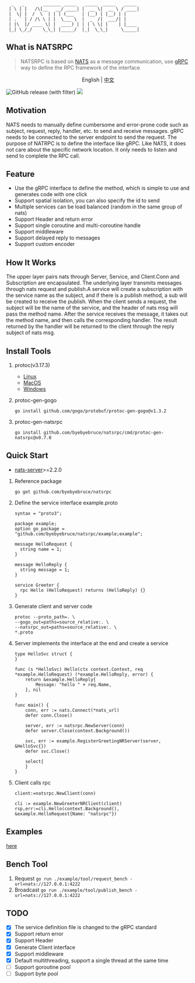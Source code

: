 ```
  _   _       _______ _____   _____  _____   _____ 
 | \ | |   /\|__   __/ ____| |  __ \|  __ \ / ____|
 |  \| |  /  \  | | | (___   | |__) | |__) | |     
 | . ` | / /\ \ | |  \___ \  |  _  /|  ___/| |     
 | |\  |/ ____ \| |  ____) | | | \ \| |    | |____ 
 |_| \_/_/    \_\_| |_____/  |_|  \_\_|     \_____|
```

## What is NATSRPC
> NATSRPC is based on [NATS](https://nats.io/) as a message communication, use [gRPC](https://www.grpc.io/) way to define the RPC framework of the interface

<p align="center">
  <span>English</span> |
  <a href="README.cn.md#readme">中文</a>
</p>

![GitHub release (with filter)](https://img.shields.io/github/v/release/byebyebruce/natsrpc)
![](https://hits.sh/github.com/byebyebruce/natsrpc/doc/hits.svg?label=visit)

## Motivation  
NATS needs to manually define cumbersome and error-prone code such as subject, request, reply, handler, etc. to send and receive messages.
gRPC needs to be connected to the server endpoint to send the request.
The purpose of NATRPC is to define the interface like gRPC. Like NATS, it does not care about the specific network location. It only needs to listen and send to complete the RPC call.

## Feature
* Use the gRPC interface to define the method, which is simple to use and generates code with one click
* Support spatial isolation, you can also specify the id to send
* Multiple services can be load balanced (random in the same group of nats)
* Support Header and return error
* Support single coroutine and multi-coroutine handle
* Support middleware
* Support delayed reply to messages
* Support custom encoder

## How It Works
The upper layer pairs nats through Server, Service, and Client.Conn and Subscription are encapsulated.
The underlying layer transmits messages through nats request and publish.A service will create a subscription with the service name as the subject, and if there is a publish method, a sub will be created to receive the publish.
When the client sends a request, the subject will be the name of the service, and the header of nats msg will pass the method name.
After the service receives the message, it takes out the method name, and then calls the corresponding handler. The result returned by the handler will be returned to the client through the reply subject of nats msg.

## Install Tools
1. protoc(v3.17.3) 
   - [Linux](https://github.com/protocolbuffers/protobuf/releases/download/v3.17.3/protoc-3.17.3-linux-x86_64.zip)
   - [MacOS](https://github.com/protocolbuffers/protobuf/releases/download/v3.17.3/protoc-3.17.3-osx-x86_64.zip)
   - [Windows](https://github.com/protocolbuffers/protobuf/releases/download/v3.17.3/protoc-3.17.3-win64.zip)
   
2. protoc-gen-gogo 
   ```shell
   go install github.com/gogo/protobuf/protoc-gen-gogo@v1.3.2
   ```
3. protoc-gen-natsrpc 
   ```shell
   go install github.com/byebyebruce/natsrpc/cmd/protoc-gen-natsrpc@v0.7.0
   ```

## Quick Start
* [nats-server](https://github.com/nats-io/nats-server/releases)>=2.2.0
1. Reference package
   ```shell
   go get github.com/byebyebruce/natsrpc
   ```
2. Define the service interface example.proto
    ```
    syntax = "proto3";

    package example;
    option go_package = "github.com/byebyebruce/natsrpc/example;example";

    message HelloRequest {
      string name = 1;
    }

    message HelloReply {
      string message = 1;
    }

    service Greeter {
      rpc Hello (HelloRequest) returns (HelloReply) {}
    }
    ```
   
3. Generate client and server code
    ```shell
    protoc --proto_path=. \
    --gogo_out=paths=source_relative:. \
    --natsrpc_out=paths=source_relative:. \
    *.proto
    ```
4. Server implements the interface at the end and create a service
   ```
   type HelloSvc struct {
   }

   func (s *HelloSvc) Hello(ctx context.Context, req *example.HelloRequest) (*example.HelloReply, error) {
       return &example.HelloReply{
           Message: "hello " + req.Name,
       }, nil
   }

   func main() {
       conn, err := nats.Connect(*nats_url)
       defer conn.Close()

       server, err := natsrpc.NewServer(conn)
       defer server.Close(context.Background())

       svc, err := example.RegisterGreetingNRServer(server, &HelloSvc{})
       defer svc.Close()
       
       select{
       }
   }

   ```
   
5. Client calls rpc
   ```
   client:=natsrpc.NewClient(conn)
   
   cli := example.NewGreeterNRClient(client)
   rsp,err:=cli.Hello(context.Background(), &example.HelloRequest{Name: "natsrpc"})
   ```
 
## Examples
[here](./example)

## Bench Tool
1. Request `go run ./example/tool/request_bench -url=nats://127.0.0.1:4222`
2. Broadcast `go run ./example/tool/publish_bench -url=nats://127.0.0.1:4222`

## TODO
- [x] The service definition file is changed to the gRPC standard
- [x] Support return error
- [x] Support Header
- [x] Generate Client interface
- [x] Support middleware
- [x] Default multithreading, support a single thread at the same time
- [ ] Support goroutine pool
- [ ] Support byte pool
